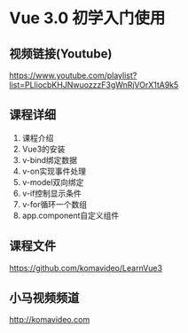 Vue 3.0 初学入门使用
===================

## 视频链接(Youtube)

https://www.youtube.com/playlist?list=PLliocbKHJNwuozzzF3gWnRjVOrX1tA9k5

## 课程详细

01. 课程介绍
02. Vue3的安装
03. v-bind绑定数据
04. v-on实现事件处理
05. v-model双向绑定
06. v-if控制显示条件
07. v-for循环一个数组
08. app.component自定义组件

## 课程文件

https://github.com/komavideo/LearnVue3

## 小马视频频道

http://komavideo.com
